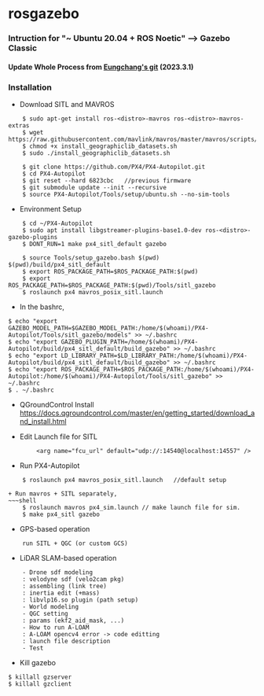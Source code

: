 # rosgazebo
### Intruction for "~ Ubuntu 20.04 + ROS Noetic" --> Gazebo Classic
#### Update Whole Process from [Eungchang's git](https://github.com/engcang/mavros-gazebo-application) (2023.3.1) 
### Installation 
+ Download SITL and MAVROS 
~~~shell
    $ sudo apt-get install ros-<distro>-mavros ros-<distro>-mavros-extras
    $ wget https://raw.githubusercontent.com/mavlink/mavros/master/mavros/scripts/install_geographiclib_datasets.sh
    $ chmod +x install_geographiclib_datasets.sh
    $ sudo ./install_geographiclib_datasets.sh
    
    $ git clone https://github.com/PX4/PX4-Autopilot.git
    $ cd PX4-Autopilot
    $ git reset --hard 6823cbc   //previous firmware
    $ git submodule update --init --recursive
    $ source PX4-Autopilot/Tools/setup/ubuntu.sh --no-sim-tools
~~~
+ Environment Setup
~~~shell
    $ cd ~/PX4-Autopilot
    $ sudo apt install libgstreamer-plugins-base1.0-dev ros-<distro>-gazebo-plugins
    $ DONT_RUN=1 make px4_sitl_default gazebo
    
    $ source Tools/setup_gazebo.bash $(pwd) $(pwd)/build/px4_sitl_default
    $ export ROS_PACKAGE_PATH=$ROS_PACKAGE_PATH:$(pwd)
    $ export ROS_PACKAGE_PATH=$ROS_PACKAGE_PATH:$(pwd)/Tools/sitl_gazebo
    $ roslaunch px4 mavros_posix_sitl.launch
~~~
+ In the bashrc,
~~~shell
$ echo "export GAZEBO_MODEL_PATH=$GAZEBO_MODEL_PATH:/home/$(whoami)/PX4-Autopilot/Tools/sitl_gazebo/models" >> ~/.bashrc
$ echo "export GAZEBO_PLUGIN_PATH=/home/$(whoami)/PX4-Autopilot/build/px4_sitl_default/build_gazebo" >> ~/.bashrc
$ echo "export LD_LIBRARY_PATH=$LD_LIBRARY_PATH:/home/$(whoami)/PX4-Autopilot/build/px4_sitl_default/build_gazebo" >> ~/.bashrc
$ echo "export ROS_PACKAGE_PATH=$ROS_PACKAGE_PATH:/home/$(whoami)/PX4-Autopilot:/home/$(whoami)/PX4-Autopilot/Tools/sitl_gazebo" >> ~/.bashrc
$ . ~/.bashrc
~~~

+ QGroundControl Install
https://docs.qgroundcontrol.com/master/en/getting_started/download_and_install.html

+ Edit Launch file for SITL
~~~shell
        <arg name="fcu_url" default="udp://:14540@localhost:14557" />
~~~

+ Run PX4-Autopilot
~~~shell
    $ roslaunch px4 mavros_posix_sitl.launch   //default setup

+ Run mavros + SITL separately,
~~~shell
    $ roslaunch mavros px4_sim.launch // make launch file for sim.
    $ make px4_sitl gazebo
~~~

+ GPS-based operation
~~~shell
    run SITL + QGC (or custom GCS)
~~~

+ LiDAR SLAM-based operation
~~~shell
    - Drone sdf modeling
    : velodyne sdf (velo2cam pkg)
    : assembling (link tree)
    : inertia edit (+mass)
    : libvlp16.so plugin (path setup)
    - World modeling
    - QGC setting
    : params (ekf2_aid_mask, ...)
    - How to run A-LOAM
    : A-LOAM opencv4 error -> code editting
    : launch file description
    - Test
~~~


+ Kill gazebo
~~~shell
$ killall gzserver
$ killall gzclient
~~~
